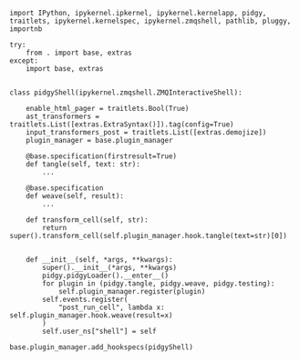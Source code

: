     import IPython, ipykernel.ipkernel, ipykernel.kernelapp, pidgy, traitlets, ipykernel.kernelspec, ipykernel.zmqshell, pathlib, pluggy, importnb

    try:
        from . import base, extras
    except:
        import base, extras


    class pidgyShell(ipykernel.zmqshell.ZMQInteractiveShell):

        enable_html_pager = traitlets.Bool(True)
        ast_transformers = traitlets.List([extras.ExtraSyntax()]).tag(config=True)
        input_transformers_post = traitlets.List([extras.demojize])
        plugin_manager = base.plugin_manager

        @base.specification(firstresult=True)
        def tangle(self, text: str):
            ...

        @base.specification
        def weave(self, result):
            ...

        def transform_cell(self, str):
            return super().transform_cell(self.plugin_manager.hook.tangle(text=str)[0])


        def __init__(self, *args, **kwargs):
            super().__init__(*args, **kwargs)
            pidgy.pidgyLoader().__enter__()
            for plugin in (pidgy.tangle, pidgy.weave, pidgy.testing):
                self.plugin_manager.register(plugin)
            self.events.register(
                "post_run_cell", lambda x: self.plugin_manager.hook.weave(result=x)
            )
            self.user_ns["shell"] = self

    base.plugin_manager.add_hookspecs(pidgyShell)

